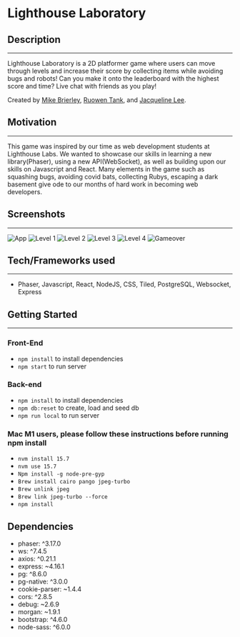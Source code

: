 # Lighthouse Laboratory 

## Description
---
Lighthouse Laboratory is a 2D platformer game where users can move through levels and increase their score by collecting items while avoiding bugs and robots! Can you make it onto the leaderboard with the highest score and time? Live chat with friends as you play!

Created by [Mike Brierley](https://github.com/mbrie041), [Ruowen Tank](https://github.com/ruowent), and [Jacqueline Lee](https://github.com/jacquelinel33). 

## Motivation
---
This game was inspired by our time as web development students at Lighthouse Labs. We wanted to showcase our skills in learning a new library(Phaser), using a new API(WebSocket), as well as building upon our skills on Javascript and React. Many elements in the game such as squashing bugs, avoiding covid bats, collecting Rubys, escaping a dark basement give ode to our months of hard work in becoming web developers. 


## Screenshots
---
![App](start.png)
![Level 1](L1.png)
![Level 2](L2.png)
![Level 3](L3.png)
![Level 4](L4.png)
![Gameover](gameover.png)


## Tech/Frameworks used
---
* Phaser, Javascript, React, NodeJS, CSS, Tiled, PostgreSQL, Websocket, Express

## Getting Started 
---

### Front-End
* ```npm install``` to install dependencies
* ```npm start``` to run server

### Back-end
* ```npm install``` to install dependencies
* ```npm db:reset``` to create, load and seed db
* ```npm run local``` to run server

### Mac M1 users, please follow these instructions before running npm install
* ```nvm install 15.7```
* ```nvm use 15.7```
* ```Npm install -g node-pre-gyp```
* ```Brew install cairo pango jpeg-turbo```
* ```Brew unlink jpeg```
* ```Brew link jpeg-turbo --force```
* ```npm install```


## Dependencies
* phaser: ^3.17.0
* ws: ^7.4.5
* axios: ^0.21.1
* express: ~4.16.1
* pg: ^8.6.0
* pg-native: ^3.0.0
* cookie-parser: ~1.4.4
* cors: ^2.8.5
* debug: ~2.6.9
* morgan: ~1.9.1
* bootstrap: ^4.6.0
* node-sass: ^6.0.0


